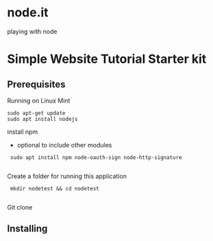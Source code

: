 # node.it
playing with node

# Simple Website Tutorial Starter kit

## Prerequisites

Running on Linux Mint


``` 
sudo apt-get update
sudo apt install nodejs

```

install npm
  -  optional to include other modules 

``` 
 sudo apt install npm node-oauth-sign node-http-signature
 
``` 

Create a folder for running this application

``` 
 mkdir nodetest && cd nodetest
 
``` 

Git clone



## Installing




